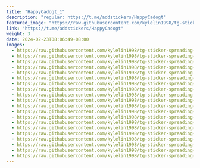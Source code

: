```yaml
---
title: "HappyCadogt_1"
description: "regular: https://t.me/addstickers/HappyCadogt"
featured_image: "https://raw.githubusercontent.com/kylelin1998/tg-sticker-spreading-worldwide-images/main/img/d86e5c98-7bb6-4f98-8f61-3fbcc7cd0340.jpg"
link: "https://t.me/addstickers/HappyCadogt"
weight: 3
date: 2024-02-23T08:06:49+08:00
images:
  - https://raw.githubusercontent.com/kylelin1998/tg-sticker-spreading-worldwide-images/main/img/d86e5c98-7bb6-4f98-8f61-3fbcc7cd0340.jpg
  - https://raw.githubusercontent.com/kylelin1998/tg-sticker-spreading-worldwide-images/main/img/91b1b2b1-40e5-41e4-9c51-1caf817d7dda.jpg
  - https://raw.githubusercontent.com/kylelin1998/tg-sticker-spreading-worldwide-images/main/img/b38178f2-4fcc-4438-9a9c-d4ec8b807410.jpg
  - https://raw.githubusercontent.com/kylelin1998/tg-sticker-spreading-worldwide-images/main/img/63c076f2-4019-4730-9d9a-a1131ad8eae7.jpg
  - https://raw.githubusercontent.com/kylelin1998/tg-sticker-spreading-worldwide-images/main/img/2977d152-fad6-4c19-8d28-5d561063785a.jpg
  - https://raw.githubusercontent.com/kylelin1998/tg-sticker-spreading-worldwide-images/main/img/9c9dfb9e-a069-4f06-92ff-b15b79eb5155.jpg
  - https://raw.githubusercontent.com/kylelin1998/tg-sticker-spreading-worldwide-images/main/img/de8f1a14-2415-4f0e-b178-aab27503511b.jpg
  - https://raw.githubusercontent.com/kylelin1998/tg-sticker-spreading-worldwide-images/main/img/5933ce57-798a-4a02-ae99-8b133b9bc5fd.jpg
  - https://raw.githubusercontent.com/kylelin1998/tg-sticker-spreading-worldwide-images/main/img/2da8e4cd-3320-4f5c-bb8b-acf9ada4b9e7.jpg
  - https://raw.githubusercontent.com/kylelin1998/tg-sticker-spreading-worldwide-images/main/img/669ded8e-86dd-4728-82c3-36dbf861277e.jpg
  - https://raw.githubusercontent.com/kylelin1998/tg-sticker-spreading-worldwide-images/main/img/88acb4da-a434-477e-add7-87866489f58a.jpg
  - https://raw.githubusercontent.com/kylelin1998/tg-sticker-spreading-worldwide-images/main/img/bbd6b0b7-42ec-47b9-8b21-865a7d7326a8.jpg
  - https://raw.githubusercontent.com/kylelin1998/tg-sticker-spreading-worldwide-images/main/img/c673a88e-5733-40c8-a4af-8570c3ce302c.jpg
  - https://raw.githubusercontent.com/kylelin1998/tg-sticker-spreading-worldwide-images/main/img/ae9ada7d-efc5-4ce5-8ecc-c560929f488e.jpg
  - https://raw.githubusercontent.com/kylelin1998/tg-sticker-spreading-worldwide-images/main/img/8b9f2501-4b71-4756-859a-0d4dd1821f96.jpg
  - https://raw.githubusercontent.com/kylelin1998/tg-sticker-spreading-worldwide-images/main/img/82f312a1-4257-4125-a6d4-78fc7e5b20c3.jpg
  - https://raw.githubusercontent.com/kylelin1998/tg-sticker-spreading-worldwide-images/main/img/c137fbc4-681d-43a2-b011-3d6ff83eef0e.jpg
  - https://raw.githubusercontent.com/kylelin1998/tg-sticker-spreading-worldwide-images/main/img/741afc44-d008-4953-9144-ba8665fe2a5f.jpg
  - https://raw.githubusercontent.com/kylelin1998/tg-sticker-spreading-worldwide-images/main/img/2533d198-4af7-415d-be10-55ef2b2e09fb.jpg
  - https://raw.githubusercontent.com/kylelin1998/tg-sticker-spreading-worldwide-images/main/img/3f9223fc-84fb-4445-8e25-947691b2b163.jpg
---
```

